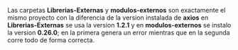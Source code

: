 Las carpetas **Librerias-Externas** y **modulos-externos** son exactamente el mismo proyecto con la diferencia de la version instalada de __axios__ en **Librerias-Externas** se usa la version __1.2.1__ y en **modulos-externos** se instalo la version __0.26.0__; en la primera genera un error mientras que en la segunda corre todo de forma correcta.
